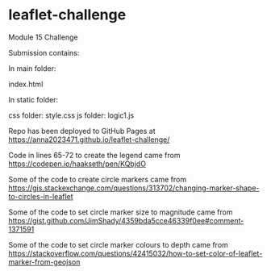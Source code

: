 # leaflet-challenge
Module 15 Challenge

Submission contains:

In main folder:

index.html

In static folder:

css folder: style.css
js folder: logic1.js

Repo has been deployed to GitHub Pages at https://anna2023471.github.io/leaflet-challenge/

Code in lines 65-72 to create the legend came from https://codepen.io/haakseth/pen/KQbjdO

Some of the code to create circle markers came from https://gis.stackexchange.com/questions/313702/changing-marker-shape-to-circles-in-leaflet

Some of the code to set circle marker size to magnitude came from https://gist.github.com/JimShady/4359bda5cce46339f0ee#comment-1371591

Some of the code to set circle marker colours to depth came from https://stackoverflow.com/questions/42415032/how-to-set-color-of-leaflet-marker-from-geojson



